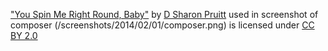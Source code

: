 
  ["You Spin Me Right Round, Baby"](https://www.flickr.com/photos/pinksherbet/1354780439/in/set-72157610551917961)
  by [D Sharon Pruitt](https://www.flickr.com/photos/pinksherbet/)
  used in screenshot of composer (/screenshots/2014/02/01/composer.png)
  is licensed under [CC BY 2.0](http://creativecommons.org/licenses/by/2.0/)
